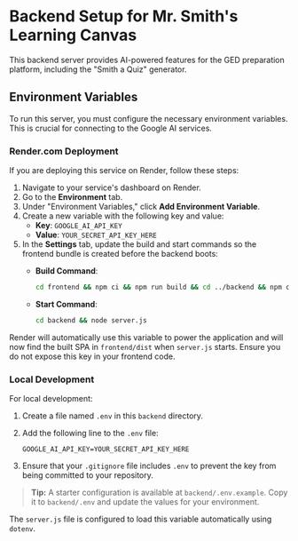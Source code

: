 # Backend Setup for Mr. Smith's Learning Canvas 

This backend server provides AI-powered features for the GED preparation platform, including the "Smith a Quiz" generator.

## Environment Variables

To run this server, you must configure the necessary environment variables. This is crucial for connecting to the Google AI services.

### Render.com Deployment

If you are deploying this service on Render, follow these steps:

1.  Navigate to your service's dashboard on Render.
2.  Go to the **Environment** tab.
3.  Under "Environment Variables," click **Add Environment Variable**.
4.  Create a new variable with the following key and value:
    *   **Key**: `GOOGLE_AI_API_KEY`
    *   **Value**: `YOUR_SECRET_API_KEY_HERE`
5.  In the **Settings** tab, update the build and start commands so the frontend bundle is created before the backend boots:
    *   **Build Command**:

        ```bash
        cd frontend && npm ci && npm run build && cd ../backend && npm ci
        ```

    *   **Start Command**:

        ```bash
        cd backend && node server.js
        ```

Render will automatically use this variable to power the application and will now find the built SPA in `frontend/dist` when `server.js` starts. Ensure you do not expose this key in your frontend code.

### Local Development

For local development:

1.  Create a file named `.env` in this `backend` directory.
2.  Add the following line to the `.env` file:

    ```
    GOOGLE_AI_API_KEY=YOUR_SECRET_API_KEY_HERE
    ```

3.  Ensure that your `.gitignore` file includes `.env` to prevent the key from being committed to your repository.

> **Tip:** A starter configuration is available at `backend/.env.example`. Copy it to `backend/.env` and update the values for your environment.

The `server.js` file is configured to load this variable automatically using `dotenv`.